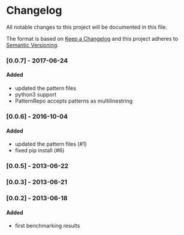 # Changelog
All notable changes to this project will be documented in this file.

The format is based on [Keep a Changelog](http://keepachangelog.com/en/1.0.0/)
and this project adheres to [Semantic Versioning](http://semver.org/spec/v2.0.0.html).

### [0.0.7] - 2017-06-24
#### Added
- updated the pattern files
- python3 support
- PatternRepo accepts patterns as multilinestring

### [0.0.6] - 2016-10-04
#### Added
- updated the pattern files (#1)
- fixed pip install (#6)

### [0.0.5] - 2013-06-22

### [0.0.3] - 2013-06-21

### [0.0.2] - 2013-06-18
#### Added
- first benchmarking results
